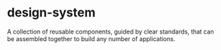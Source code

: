 # design-system
A collection of reusable components, guided by clear standards, that can be assembled together to build any number of applications.

